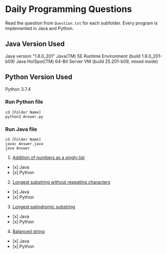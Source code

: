 # Daily Programming Questions

Read the question from `Question.txt` for each subfolder.
Every program is implemented in Java and Python.

## Java Version Used
Java version "1.8.0_201"
Java(TM) SE Runtime Environment (build 1.8.0_201-b09)
Java HotSpot(TM) 64-Bit Server VM (build 25.201-b09, mixed mode)

## Python Version Used
Python 3.7.4

### Run Python file
```
cd [Folder Name]
python3 Answer.py
```

### Run Java file
```
cd [Folder Name]
javac Answer.java
java Answer
```

1. [Addition of numbers as a singly list](19:08:2019)
-    [x] Java
-    [x] Python
2. [Longest substring without repeating characters](20:08:2019)
-    [x] Java
-    [x] Python
3. [Longest palindromic substring](21:08:2019)
-    [x] Java
-    [x] Python
4. [Balanced string](22:08:2019)
-    [x] Java
-    [x] Python